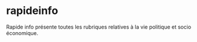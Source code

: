 # rapideinfo
Rapide info présente toutes les rubriques relatives à la vie politique et socio économique.
